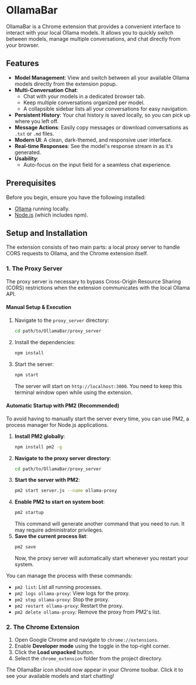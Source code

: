 # OllamaBar

OllamaBar is a Chrome extension that provides a convenient interface to interact with your local Ollama models. It allows you to quickly switch between models, manage multiple conversations, and chat directly from your browser.

## Features

- **Model Management**: View and switch between all your available Ollama models directly from the extension popup.
- **Multi-Conversation Chat**:
    - Chat with your models in a dedicated browser tab.
    - Keep multiple conversations organized per model.
    - A collapsible sidebar lists all your conversations for easy navigation.
- **Persistent History**: Your chat history is saved locally, so you can pick up where you left off.
- **Message Actions**: Easily copy messages or download conversations as `.txt` or `.md` files.
- **Modern UI**: A clean, dark-themed, and responsive user interface.
- **Real-time Responses**: See the model's response stream in as it's generated.
- **Usability**:
    - Auto-focus on the input field for a seamless chat experience.

## Prerequisites

Before you begin, ensure you have the following installed:
- [Ollama](https://ollama.com/) running locally.
- [Node.js](https://nodejs.org/) (which includes npm).

## Setup and Installation

The extension consists of two main parts: a local proxy server to handle CORS requests to Ollama, and the Chrome extension itself.

### 1. The Proxy Server

The proxy server is necessary to bypass Cross-Origin Resource Sharing (CORS) restrictions when the extension communicates with the local Ollama API.

#### Manual Setup & Execution

1.  Navigate to the `proxy_server` directory:
    ```bash
    cd path/to/OllamaBar/proxy_server
    ```
2.  Install the dependencies:
    ```bash
    npm install
    ```
3.  Start the server:
    ```bash
    npm start
    ```
    The server will start on `http://localhost:3000`. You need to keep this terminal window open while using the extension.

#### Automatic Startup with PM2 (Recommended)

To avoid having to manually start the server every time, you can use PM2, a process manager for Node.js applications.

1.  **Install PM2 globally**:
    ```bash
    npm install pm2 -g
    ```
2.  **Navigate to the proxy server directory**:
    ```bash
    cd path/to/OllamaBar/proxy_server
    ```
3.  **Start the server with PM2**:
    ```bash
    pm2 start server.js --name ollama-proxy
    ```
4.  **Enable PM2 to start on system boot**:
    ```bash
    pm2 startup
    ```
    This command will generate another command that you need to run. It may require administrator privileges.
5.  **Save the current process list**:
    ```bash
    pm2 save
    ```
    Now, the proxy server will automatically start whenever you restart your system.

You can manage the process with these commands:
- `pm2 list`: List all running processes.
- `pm2 logs ollama-proxy`: View logs for the proxy.
- `pm2 stop ollama-proxy`: Stop the proxy.
- `pm2 restart ollama-proxy`: Restart the proxy.
- `pm2 delete ollama-proxy`: Remove the proxy from PM2's list.

### 2. The Chrome Extension

1.  Open Google Chrome and navigate to `chrome://extensions`.
2.  Enable **Developer mode** using the toggle in the top-right corner.
3.  Click the **Load unpacked** button.
4.  Select the `chrome_extension` folder from the project directory.

The OllamaBar icon should now appear in your Chrome toolbar. Click it to see your available models and start chatting!
